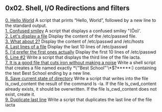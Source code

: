 ## 0x02. Shell, I/O Redirections and filters       
[0. Hello World]() A script that prints “Hello, World”, followed by a new line to the standard output.       
[1. Confused smiley]() A script that displays a confused smiley "(Ôo)'.          
[2. Let's display a file]() Display the content of the /etc/passwd file.         
[3. What about 2?]() Display the content of /etc/passwd and /etc/hosts      
[4. Last lines of a file]() Display the last 10 lines of /etc/passwd       
[5. I'd prefer the first ones actually]() Display the first 10 lines of /etc/passwd       
[6. Line #2]() Write a script that displays the third line of the file iacta.     
[7. It is a good file that cuts iron without making a noise]() Write a shell script that creates a file named exactly \*\\'"Best School"\'\\*$\?\*\*\*\*\*:) containing the text Best School ending by a new line.        
[8. Save current state of directory]() Write a script that writes into the file ls_cwd_content the result of the command ls -la. If the file ls_cwd_content already exists, it should be overwritten. If the file ls_cwd_content does not exist, create it.         
[9. Duplicate last line]() Write a script that duplicates the last line of the file iacta       

